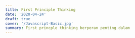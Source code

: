 ```yaml
---
title: First Principle Thinking
date: '2020-04-24'
draft: true
cover: '/Javascript-Basic.jpg'
summary: First princple thinking berperan penting dalam
---
```

